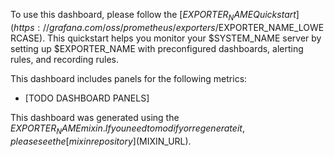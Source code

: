 To use this dashboard, please follow the [$EXPORTER_NAME Quickstart](https://grafana.com/oss/prometheus/exporters/$EXPORTER_NAME_LOWERCASE). This quickstart helps you monitor your $SYSTEM_NAME server by setting up $EXPORTER_NAME with preconfigured dashboards, alerting rules, and recording rules.

This dashboard includes panels for the following metrics:

- [TODO DASHBOARD PANELS]

This dashboard was generated using the $EXPORTER_NAME mixin. If you need to modify or regenerate it, please see the [mixin repository]($MIXIN_URL).